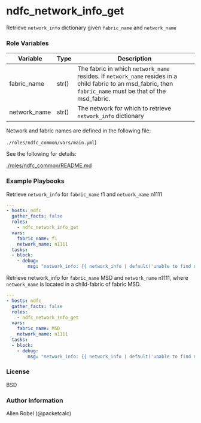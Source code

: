 # ndfc_network_info_get

Retrieve ``network_info`` dictionary given ``fabric_name`` and ``network_name``

### Role Variables

Variable        | Type  | Description
----------------|-------|----------------------------------------
fabric_name     | str() | The fabric in which ``network_name`` resides.  If ``network_name`` resides in a child fabric to an msd_fabric, then ``fabric_name`` must be that of the msd_fabric.
network_name    | str() | The network for which to retrieve ``network_info`` dictionary

Network and fabric names are defined in the following file:

``./roles/ndfc_common/vars/main.yml``)

See the following for details:

[./roles/ndfc_common/README.md](https://github.com/allenrobel/ndfc-roles/tree/master/roles/ndfc_common/README.md)


### Example Playbooks

Retrieve ``network_info`` for ``fabric_name`` f1 and ``network_name`` n1111

```yaml
---
- hosts: ndfc
  gather_facts: false
  roles:
    - ndfc_network_info_get
  vars:
    fabric_name: f1
    network_name: n1111
  tasks:
  - block:
    - debug:
        msg: "network_info: {{ network_info | default('unable to find network. Check network_name.', true) }}"
```

Retrieve network_info for ``fabric_name`` MSD and ``network_name`` n1111, where ``network_name`` is located in a child-fabric of fabric MSD.

```yaml
---
- hosts: ndfc
  gather_facts: false
  roles:
    - ndfc_network_info_get
  vars:
    fabric_name: MSD
    network_name: n1111
  tasks:
  - block:
    - debug:
        msg: "network_info: {{ network_info | default('unable to find network. Check network_name.', true) }}"
```

### License

BSD

### Author Information

Allen Robel (@packetcalc)
